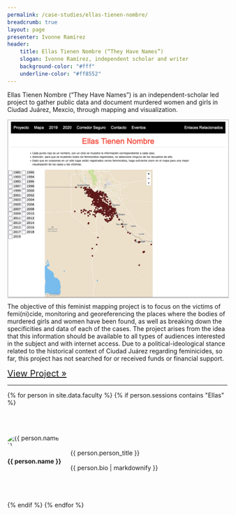 ```yaml
---
permalink: /case-studies/ellas-tienen-nombre/
breadcrumb: true
layout: page
presenter: Ivonne Ramírez
header: 
    title: Ellas Tienen Nombre (“They Have Names”)
    slogan: Ivonne Ramírez, independent scholar and writer
    background-color: "#fff"
    underline-color: "#ff8552"
---
```


Ellas Tienen Nombre (“They Have Names”) is an independent-scholar led project to gather public data and document murdered women and girls in Ciudad Juárez, Mexcio, through mapping and visualization. 

<img src="../../images/case-studies/Ellas-screenshot1.png" style="float:left; border: 2px solid lightgrey; margin-bottom: 10px;" alt="Screenshot of project data visualization"/>

The objective of this feminist mapping project is to focus on the victims of femi(ni)cide, monitoring and georeferencing the places where the bodies of murdered girls and women have been found, as well as breaking down the specificities and data of each of the cases. The project arises from the idea that this information should be available to all types of audiences interested in the subject and with internet access. Due to a political-ideological stance related to the historical context of Ciudad Juárez regarding feminicides, so far, this project has not searched for or received funds or financial support.  

<span style="font-size: 1.25rem;">[View Project »](https://www.ellastienennombre.org/)</span>

---

{% for person in site.data.faculty %}
{% if person.sessions contains "Ellas" %}
<div class="row" style="margin-top: 4rem; margin-bottom: 4rem; align-items: center;">

<div class="medium-4 columns" style="padding-right: 50px;">
    <img src="../../images/people/{{ person.img }}" alt="{{ person.name }}" style="max-width: 125px; border-radius: 50%;"/>
</div>

<div class="medium-8 columns">
    <h4 style="font-weight: bold;">{{ person.name }}</h4>
    {{ person.person_title }}
    <br>
    <br> 
    {{ person.bio | markdownify }}   
</div>

</div>
{% endif %}
{% endfor %}
